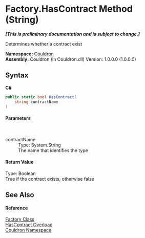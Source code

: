 # Factory.HasContract Method (String)
 _**\[This is preliminary documentation and is subject to change.\]**_

Determines whether a contract exist

**Namespace:**&nbsp;<a href="N_Couldron">Couldron</a><br />**Assembly:**&nbsp;Couldron (in Couldron.dll) Version: 1.0.0.0 (1.0.0.0)

## Syntax

**C#**<br />
``` C#
public static bool HasContract(
	string contractName
)
```


#### Parameters
&nbsp;<dl><dt>contractName</dt><dd>Type: System.String<br />The name that identifies the type</dd></dl>

#### Return Value
Type: Boolean<br />True if the contract exists, otherwise false

## See Also


#### Reference
<a href="T_Couldron_Factory">Factory Class</a><br /><a href="Overload_Couldron_Factory_HasContract">HasContract Overload</a><br /><a href="N_Couldron">Couldron Namespace</a><br />